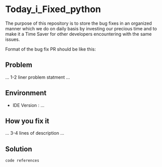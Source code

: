 # Today_i_Fixed_python

The purpose of this repository is to store the bug fixes in an organized manner which we do on daily basis by investing our precious time and to make it a Time Saver for other developers encountering with the same issues.

Format of the bug fix PR should be like this:

## Problem
...  1-2 liner problem statment  ...

## Environment
- IDE Version : ...

## How you fix it
...  3-4 lines of description  ...

## Solution
```code references```
